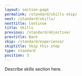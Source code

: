 ```yaml
---
layout: section-page
permalink: /standard/skills-skip/
next: /standard/skills/
nexttitle: Continue
title: Skills
previous: /standard/objective/
prevtitle: Back
skip: /standard/experience/
skiptitle: Skip this step
type: standard
position: 3
---
```


Describe skills section here.